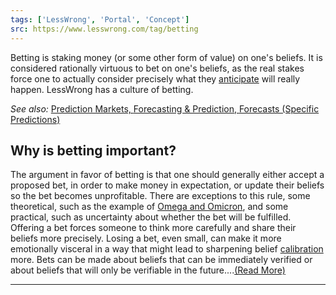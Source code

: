 ```yaml
---
tags: ['LessWrong', 'Portal', 'Concept']
src: https://www.lesswrong.com/tag/betting
---
```


Betting is staking money (or some other form of value) on one's beliefs. It is considered rationally virtuous to bet on one's beliefs, as the real stakes force one to actually consider precisely what they [anticipate](https://www.lesswrong.com/posts/a7n8GdKiAZRX86T5A/making-beliefs-pay-rent-in-anticipated-experiences) will really happen. LessWrong has a culture of betting.

*See also:* [Prediction Markets, ](https://www.lesswrong.com/tag/prediction-markets)[Forecasting & Prediction, ](https://www.lesswrong.com/tag/forecasting-and-prediction)[Forecasts (Specific Predictions)](https://www.lesswrong.com/tag/forecasts)

## Why is betting important?
The argument in favor of betting is that one should generally either accept a proposed bet, in order to make money in expectation, or update their beliefs so the bet becomes unprofitable. There are exceptions to this rule, some theoretical, such as the example of [Omega and Omicron](https://www.lesswrong.com/posts/G7HgP9KTWAMSv6oEJ/bets-and-updating), and some practical, such as uncertainty about whether the bet will be fulfilled. Offering a bet forces someone to think more carefully and share their beliefs more precisely. Losing a bet, even small, can make it more emotionally visceral in a way that might lead to sharpening belief [calibration](https://www.lesswrong.com/tag/calibration) more. Bets can be made about beliefs that can be immediately verified or about beliefs that will only be verifiable in the future....[(Read More)]()



---

